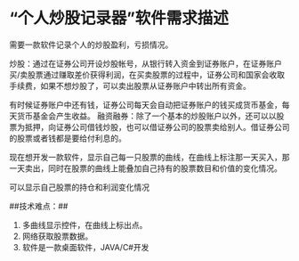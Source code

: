 # “个人炒股记录器”软件需求描述 #
需要一款软件记录个人的炒股盈利，亏损情况。

炒股：通过在证券公司开设炒股帐号，从银行转入资金到证券账户，在证券账户买/卖股票通过赚取差价获得利润，在买卖股票的过程中，证券公司和国家会收取手续费，如果不想炒股了，可以卖出股票从证券账户中转出所有资金。

有时候证券账户中还有钱，证券公司每天会自动把证券账户的钱买成货币基金，每天货币基金会产生收益。
融资融券：除了一个基本的炒股账户以外，还可以以股票为抵押，向证券公司借钱炒股，也可以借证券公司的股票卖给别人。借证券公司的股票或者钱都是要给付利息的。


现在想开发一款软件，显示自己每一只股票的曲线，在曲线上标注那一天买入，那一天卖出，同时在股票的曲线上能叠加自己持有的股票数目和价值的变化情况。

可以显示自己股票的持仓和利润变化情况

##技术难点：##

1. 多曲线显示控件，在曲线上标出点。
2. 网络获取股票数据。
3. 软件是一款桌面软件，JAVA/C#开发